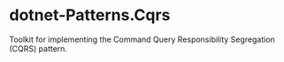 # dotnet-Patterns.Cqrs
Toolkit for implementing the Command Query Responsibility Segregation (CQRS) pattern.
